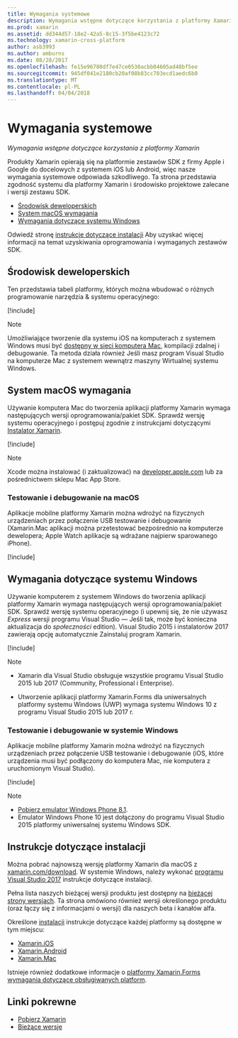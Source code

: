 ```yaml
---
title: Wymagania systemowe
description: Wymagania wstępne dotyczące korzystania z platformy Xamarin
ms.prod: xamarin
ms.assetid: dd344d57-18e2-42a5-8c15-3f5be4123c72
ms.technology: xamarin-cross-platform
author: asb3993
ms.author: amburns
ms.date: 08/28/2017
ms.openlocfilehash: fe15e96780df7e47ce0530acbb04605ad48bf5ee
ms.sourcegitcommit: 945df041e2180cb20af08b83cc703ecd1aedc6b0
ms.translationtype: MT
ms.contentlocale: pl-PL
ms.lasthandoff: 04/04/2018
---
```

# <a name="system-requirements"></a>Wymagania systemowe

_Wymagania wstępne dotyczące korzystania z platformy Xamarin_

Produkty Xamarin opierają się na platformie zestawów SDK z firmy Apple i Google do docelowych z systemem iOS lub Android, więc nasze wymagania systemowe odpowiada szkodliwego. Ta strona przedstawia zgodność systemu dla platformy Xamarin i środowisko projektowe zalecane i wersji zestawu SDK.

- [Środowisk deweloperskich](#devenv)
- [System macOS wymagania](#mac)
- [Wymagania dotyczące systemu Windows](#windows)

Odwiedź stronę [instrukcje dotyczące instalacji](#install) Aby uzyskać więcej informacji na temat uzyskiwania oprogramowania i wymaganych zestawów SDK.

<a name="devenv" />

## <a name="development-environments"></a>Środowisk deweloperskich

Ten przedstawia tabeli platformy, których można wbudować o różnych programowanie narzędzia & systemu operacyjnego:

[!include[](~/cross-platform/includes/development-environment.md)]


> [!NOTE]
> Umożliwiające tworzenie dla systemu iOS na komputerach z systemem Windows musi być [dostępny w sieci komputera Mac](~/ios/get-started/installation/windows/connecting-to-mac/index.md), kompilacji zdalnej i debugowanie. Ta metoda działa również Jeśli masz program Visual Studio na komputerze Mac z systemem wewnątrz maszyny Wirtualnej systemu Windows.

<a name="mac" />

## <a name="macos-requirements"></a>System macOS wymagania

Używanie komputera Mac do tworzenia aplikacji platformy Xamarin wymaga następujących wersji oprogramowania/pakiet SDK. Sprawdź wersję systemu operacyjnego i postępuj zgodnie z instrukcjami dotyczącymi [Instalator Xamarin](#install).

[!include[](~/cross-platform/includes/macos-requirements.md)]

> [!NOTE]
> Xcode można instalować (i zaktualizować) na [developer.apple.com](https://developer.apple.com/xcode/download/) lub za pośrednictwem sklepu Mac App Store.

### <a name="testing--debugging-on-macos"></a>Testowanie i debugowanie na macOS

Aplikacje mobilne platformy Xamarin można wdrożyć na fizycznych urządzeniach przez połączenie USB testowanie i debugowanie (Xamarin.Mac aplikacji można przetestować bezpośrednio na komputerze dewelopera; Apple Watch aplikacje są wdrażane najpierw sparowanego iPhone).

[!include[](~/cross-platform/includes/macos-testing.md)]


<a name="windows" />

## <a name="windows-requirements"></a>Wymagania dotyczące systemu Windows

Używanie komputerem z systemem Windows do tworzenia aplikacji platformy Xamarin wymaga następujących wersji oprogramowania/pakiet SDK.
Sprawdź wersję systemu operacyjnego (i upewnij się, że nie używasz *Express* wersji programu Visual Studio — Jeśli tak, może być konieczna aktualizacja do *społeczności* edition).
Visual Studio 2015 i instalatorów 2017 zawierają opcję automatycznie Zainstaluj program Xamarin.

[!include[](~/cross-platform/includes/windows-requirements.md)]


> [!NOTE]
>
>* Xamarin dla Visual Studio obsługuje wszystkie programu Visual Studio 2015 lub 2017 (Community, Professional i Enterprise).
>
>* Utworzenie aplikacji platformy Xamarin.Forms dla uniwersalnych platformy systemu Windows (UWP) wymaga systemu Windows 10 z programu Visual Studio 2015 lub 2017 r.


### <a name="testing--debugging-on-windows"></a>Testowanie i debugowanie w systemie Windows

Aplikacje mobilne platformy Xamarin można wdrożyć na fizycznych urządzeniach przez połączenie USB testowanie i debugowanie (iOS, które urządzenia musi być podłączony do komputera Mac, nie komputera z uruchomionym Visual Studio).

[!include[](~/cross-platform/includes/windows-testing.md)]


> [!NOTE]
>
>* [Pobierz emulator Windows Phone 8.1](https://www.microsoft.com/en-us/download/details.aspx?id=43719).
>* Emulator Windows Phone 10 jest dołączony do programu Visual Studio 2015 platformy uniwersalnej systemu Windows SDK.

<a name="install" />

## <a name="installation-instructions"></a>Instrukcje dotyczące instalacji

Można pobrać najnowszą wersję platformy Xamarin dla macOS z [xamarin.com/download](http://xamarin.com/download). W systemie Windows, należy wykonać [programu Visual Studio 2017](https://docs.microsoft.com/en-us/visualstudio/install/install-visual-studio) instrukcje dotyczące instalacji.

Pełna lista naszych bieżącej wersji produktu jest dostępny na [bieżącej strony wersjach](http://developer.xamarin.com/releases/current/). Ta strona omówiono również wersji określonego produktu (oraz łączy się z informacjami o wersji) dla naszych beta i kanałów alfa.

Określone [instalacji](~/cross-platform/get-started/installation/index.md) instrukcje dotyczące każdej platformy są dostępne w tym miejscu:

- [Xamarin.iOS](~/ios/get-started/installation/index.md)
- [Xamarin.Android](~/android/get-started/installation/index.md)
- [Xamarin.Mac](~/mac/get-started/installation.md)

Istnieje również dodatkowe informacje o [platformy Xamarin.Forms wymagania dotyczące obsługiwanych platform](~/xamarin-forms/get-started/installation.md).


## <a name="related-links"></a>Linki pokrewne

- [Pobierz Xamarin](https://xamarin.com/download/)
- [Bieżące wersje](https://developer.xamarin.com/releases/current/)
